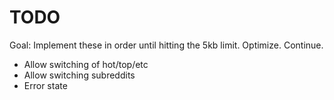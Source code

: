 # TODO

Goal: Implement these in order until hitting the 5kb limit. Optimize. Continue.

* Allow switching of hot/top/etc
* Allow switching subreddits
* Error state
